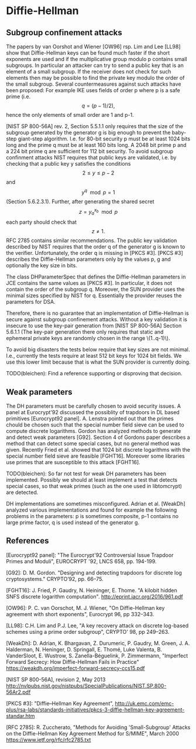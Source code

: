 # Diffie-Hellman

## Subgroup confinement attacks

The papers by van Oorshot and Wiener [OW96] rsp. Lim and Lee [LL98] show that
Diffie-Hellman keys can be found much faster if the short exponents are used and
if the multiplicative group modulo p contains small subgroups. In particular an
attacker can try to send a public key that is an element of a small subgroup. If
the receiver does not check for such elements then may be possible to find the
private key modulo the order of the small subgroup. Several countermeasures
against such attacks have been proposed: For example IKE uses fields of order p
where p is a safe prime (i.e. $$q=(p-1)/2),$$ hence the only elements of small
order are 1 and p-1.

[NIST SP 800-56A] rev. 2, Section 5.5.1.1 only requires that the size of the
subgroup generated by the generator g is big enough to prevent the baby-step
giant-step algorithm. I.e. for 80-bit security p must be at least 1024 bits long
and the prime q must be at least 160 bits long. A 2048 bit prime p and a 224 bit
prime q are sufficient for 112 bit security. To avoid subgroup confinment
attacks NIST requires that public keys are validated, i.e. by checking that a
public key y satisfies the conditions $$2 \leq y \leq p-2$$ and $$y^q \mod p =
1$$ (Section 5.6.2.3.1). Further, after generating the shared secret $$z =
y_a^{x_b} \mod p$$ each party should check that $$z \neq 1.$$ RFC 2785 contains
similar recommendations. The public key validation described by NIST requires
that the order q of the generator g is known to the verifier. Unfortunately, the
order q is missing in [PKCS #3]. [PKCS #3] describes the Diffie-Hellman
parameters only by the values p, g and optionally the key size in bits.

The class DHParameterSpec that defines the Diffie-Hellman parameters in JCE
contains the same values as [PKCS #3]. In particular, it does not contain the
order of the subgroup q. Moreover, the SUN provider uses the minimal sizes
specified by NIST for q. Essentially the provider reuses the parameters for DSA.

Therefore, there is no guarantee that an implementation of Diffie-Hellman is secure against
subgroup confinement attacks. Without a key validation it is insecure to use the key-pair
generation from [NIST SP 800-56A] Section 5.6.1.1 (The key-pair generation there only requires that
static and ephemeral private keys are randomly chosen in the range \\(1..q-1)\\).

To avoid big disasters the tests below require that key sizes are not minimal. I.e., currently
the tests require at least 512 bit keys for 1024 bit fields. We use this lower limit because that
is what the SUN provider is currently doing.

TODO(bleichen): Find a reference supporting or disproving that decision.

## Weak parameters

The DH parameters must be carefully chosen to avoid security issues. A panel at
Eurocrypt'92 discussed the possiblity of trapdoors in DL based primitives
[Eurocrypt92 panel]. A. Lenstra pointed out that the primes chould be chosen
such that the special number field sieve can be used to compute discrete
logarithms. Gordon has analyzed methods to generate and detect weak parameters
[G92]. Section 4 of Gordons paper describes a method that can detect some
special cases, but no general method was given. Recently Fried et al. showed
that 1024 bit discrete logarithms with the special number field sieve are
feasible [FGHT16]. Moreover some libraries use primes that are susceptible to
this attack [FGHT16].

TODO(bleichen): So far not test for weak DH parameters has been implemented.
Possibly we should at least implement a test that detects special cases, so
that weak primes (such as the one used in libtomcrypt) are detected.

DH implementations are sometimes misconfigured. Adrian et al. [WeakDh] analyzed
various implementations and found for example the following problems in the
parameters: p is sometimes composite, p-1 contains no large prime factor, q is
used instead of the generator g.

## References
[Eurocrypt92 panel]: "The Eurocrypt'92 Controversial Issue Trapdoor Primes and Moduli",
EUROCRYPT '92, LNCS 658, pp. 194-199.

[G92]: D. M. Gordon. "Designing and detecting trapdoors for discrete log
cryptosystems." CRYPTO’92, pp. 66–75.

\[FGHT16]: J. Fried, P. Gaudry, N. Heininger, E. Thome. "A kilobit hidden SNFS
discrete logarithm computation". http://eprint.iacr.org/2016/961.pdf

[OW96]: P. C. van Oorschot, M. J. Wiener, "On Diffie-Hellman key agreement with short exponents",
Eurocrypt 96, pp 332–343.

[LL98]: C.H. Lim and P.J. Lee,
"A key recovery attack on discrete log-based schemes using a prime order subgroup",
CRYPTO' 98, pp 249–263.

[WeakDh]: D. Adrian, K. Bhargavan, Z. Durumeric, P. Gaudry, M. Green,
J. A. Halderman, N. Heninger, D. Springall, E. Thomé, Luke Valenta,
B. VanderSloot, E. Wustrow, S. Zanella-Béguelink, P. Zimmermann,
"Imperfect Forward Secrecy: How Diffie-Hellman Fails in Practice"
https://weakdh.org/imperfect-forward-secrecy-ccs15.pdf

[NIST SP 800-56A], revision 2, May 2013
http://nvlpubs.nist.gov/nistpubs/SpecialPublications/NIST.SP.800-56Ar2.pdf

[PKCS #3]: "Diffie–Hellman Key Agreement",
http://uk.emc.com/emc-plus/rsa-labs/standards-initiatives/pkcs-3-diffie-hellman-key-agreement-standar.htm

[RFC 2785]:  R. Zuccherato,
"Methods for Avoiding 'Small-Subgroup' Attacks on the Diffie-Hellman Key Agreement Method for S/MIME",
March 2000
https://www.ietf.org/rfc/rfc2785.txt

<!--
## Sources that might be used for additional tests:

CVE-2015-3193: The Montgomery squaring implementation in crypto/bn/asm/x86_64-mont5.pl
in OpenSSL 1.0.2 before 1.0.2e on the x86_64 platform, as used by the BN_mod_exp function,
mishandles carry propagation
https://blog.fuzzing-project.org/31-Fuzzing-Math-miscalculations-in-OpenSSLs-BN_mod_exp-CVE-2015-3193.html

CVE-2016-0739: libssh before 0.7.3 improperly truncates ephemeral secrets generated for the
(1) diffie-hellman-group1 and (2) diffie-hellman-group14 key exchange methods to 128 bits ...

CVE-2015-1787 The ssl3_get_client_key_exchange function in s3_srvr.c in OpenSSL 1.0.2 before
1.0.2a, when client authentication and an ephemeral Diffie-Hellman ciphersuite are enabled,
allows remote attackers to cause a denial of service (daemon crash) via a ClientKeyExchange
message with a length of zero.

CVE-2015-0205 The ssl3_get_cert_verify function in s3_srvr.c in OpenSSL 1.0.0 before 1.0.0p
and 1.0.1 before 1.0.1k accepts client authentication with a Diffie-Hellman (DH) certificate
without requiring a CertificateVerify message, which allows remote attackers to obtain access
without knowledge of a private key via crafted TLS Handshake Protocol traffic to a server that
recognizes a Certification Authority with DH support.

CVE-2016-0701 The DH_check_pub_key function in crypto/dh/dh_check.c in OpenSSL 1.0.2 before
1.0.2f does not ensure that prime numbers are appropriate for Diffie-Hellman (DH) key exchange,
which makes it easier for remote attackers to discover a private DH exponent by making multiple
handshakes with a peer that chose an inappropriate number, as demonstrated by a number in an
X9.42 file.

CVE-2006-1115 nCipher HSM before 2.22.6, when generating a Diffie-Hellman public/private key
pair without any specified DiscreteLogGroup parameters, chooses random parameters that could
allow an attacker to crack the private key in significantly less time than a brute force attack.

CVE-2015-1716 Schannel in Microsoft Windows Server 2003 SP2, Windows Vista SP2, Windows Server
2008 SP2 and R2 SP1, Windows 7 SP1, Windows 8, Windows 8.1, Windows Server 2012 Gold and R2, and
Windows RT Gold and 8.1 does not properly restrict Diffie-Hellman Ephemeral (DHE) key lengths,
which makes it easier for remote attackers to defeat cryptographic protection mechanisms via
unspecified vectors, aka "Schannel Information Disclosure Vulnerability.

CVE-2015-2419: Random generation of the prime p allows Pohlig-Hellman and probably other
stuff.
-->
